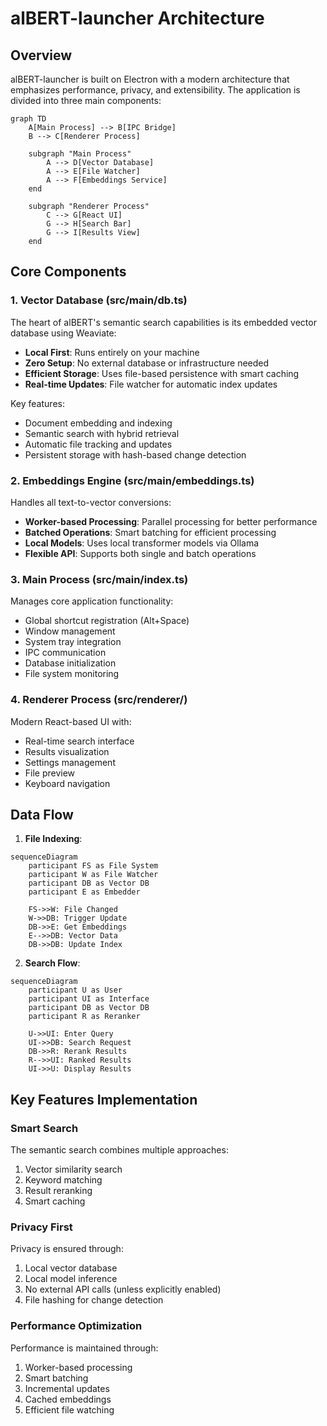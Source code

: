 # alBERT-launcher Architecture

## Overview

alBERT-launcher is built on Electron with a modern architecture that emphasizes performance, privacy, and extensibility. The application is divided into three main components:

```mermaid
graph TD
    A[Main Process] --> B[IPC Bridge]
    B --> C[Renderer Process]
    
    subgraph "Main Process"
        A --> D[Vector Database]
        A --> E[File Watcher]
        A --> F[Embeddings Service]
    end
    
    subgraph "Renderer Process"
        C --> G[React UI]
        G --> H[Search Bar]
        G --> I[Results View]
    end
```

## Core Components

### 1. Vector Database (src/main/db.ts)

The heart of alBERT's semantic search capabilities is its embedded vector database using Weaviate:

- **Local First**: Runs entirely on your machine
- **Zero Setup**: No external database or infrastructure needed
- **Efficient Storage**: Uses file-based persistence with smart caching
- **Real-time Updates**: File watcher for automatic index updates

Key features:
- Document embedding and indexing
- Semantic search with hybrid retrieval
- Automatic file tracking and updates
- Persistent storage with hash-based change detection

### 2. Embeddings Engine (src/main/embeddings.ts)

Handles all text-to-vector conversions:

- **Worker-based Processing**: Parallel processing for better performance
- **Batched Operations**: Smart batching for efficient processing
- **Local Models**: Uses local transformer models via Ollama
- **Flexible API**: Supports both single and batch operations

### 3. Main Process (src/main/index.ts)

Manages core application functionality:

- Global shortcut registration (Alt+Space)
- Window management
- System tray integration
- IPC communication
- Database initialization
- File system monitoring

### 4. Renderer Process (src/renderer/)

Modern React-based UI with:

- Real-time search interface
- Results visualization
- Settings management
- File preview
- Keyboard navigation

## Data Flow

1. **File Indexing**:
```mermaid
sequenceDiagram
    participant FS as File System
    participant W as File Watcher
    participant DB as Vector DB
    participant E as Embedder
    
    FS->>W: File Changed
    W->>DB: Trigger Update
    DB->>E: Get Embeddings
    E-->>DB: Vector Data
    DB->>DB: Update Index
```

2. **Search Flow**:
```mermaid
sequenceDiagram
    participant U as User
    participant UI as Interface
    participant DB as Vector DB
    participant R as Reranker
    
    U->>UI: Enter Query
    UI->>DB: Search Request
    DB->>R: Rerank Results
    R-->>UI: Ranked Results
    UI->>U: Display Results
```

## Key Features Implementation

### Smart Search

The semantic search combines multiple approaches:
1. Vector similarity search
2. Keyword matching
3. Result reranking
4. Smart caching

### Privacy First

Privacy is ensured through:
1. Local vector database
2. Local model inference
3. No external API calls (unless explicitly enabled)
4. File hashing for change detection

### Performance Optimization

Performance is maintained through:
1. Worker-based processing
2. Smart batching
3. Incremental updates
4. Cached embeddings
5. Efficient file watching
